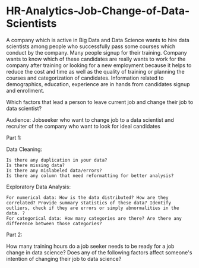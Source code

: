 # HR-Analytics-Job-Change-of-Data-Scientists
A company which is active in Big Data and Data Science wants to hire data scientists among people who successfully pass some courses which conduct by the company. Many people signup for their training. Company wants to know which of these candidates are really wants to work for the company after training or looking for a new employment because it helps to reduce the cost and time as well as the quality of training or planning the courses and categorization of candidates. Information related to demographics, education, experience are in hands from candidates signup and enrollment.

Which factors that lead a person to leave current job and change their job to data scientist?

Audience: Jobseeker who want to change job to a data scientist and recruiter of the company who want to look for ideal candidates

Part 1:

Data Cleaning:

    Is there any duplication in your data?
    Is there missing data?
    Is there any mislabeled data/errors?
    Is there any column that need reformatting for better analysis?

Exploratory Data Analysis:

    For numerical data: How is the data distributed? How are they correlated? Provide summary statistics of these data? Identify outliers, check if they are errors or simply abnormalities in the data. ?
    For categorical data: How many categories are there? Are there any difference between those categories?

Part 2:

How many training hours do a job seeker needs to be ready for a job change in data science? Does any of the following factors affect someone's intention of changing their job to data science?
